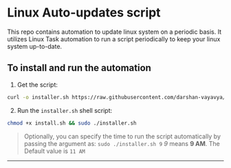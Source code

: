 # Linux Auto-updates script

This repo contains automation to update linux system on a periodic basis. It utilizes Linux Task automation to run a script periodically to keep your linux system up-to-date.

## To install and run the automation

1. Get the script:

```bash
curl -o installer.sh https://raw.githubusercontent.com/darshan-vayavya/linux-auto-updater/refs/heads/main/install.sh
```

2. Run the `installer.sh` shell script:

```bash
chmod +x install.sh && sudo ./installer.sh
```

> Optionally, you can specify the time to run the script automatically by passing the argument as:
> ```sudo ./installer.sh 9```
> *9* means **9 AM**. The Default value is `11 AM`

---
